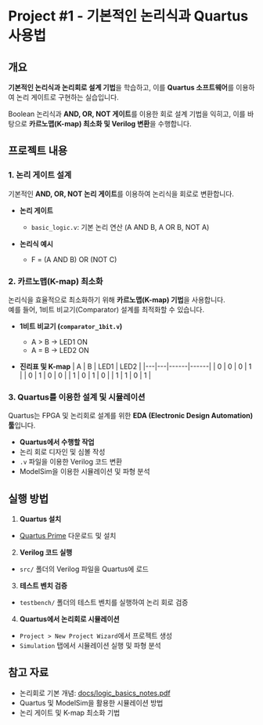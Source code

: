 # Project #1 - 기본적인 논리식과 Quartus 사용법

## 개요
**기본적인 논리식과 논리회로 설계 기법**을 학습하고, 이를 **Quartus 소프트웨어**를 이용하여 논리 게이트로 구현하는 실습입니다.

Boolean 논리식과 **AND, OR, NOT 게이트**를 이용한 회로 설계 기법을 익히고, 이를 바탕으로 **카르노맵(K-map) 최소화 및 Verilog 변환**을 수행합니다.


## 프로젝트 내용

### 1. 논리 게이트 설계
기본적인 **AND, OR, NOT 논리 게이트**를 이용하여 논리식을 회로로 변환합니다.

- **논리 게이트**
  - `basic_logic.v`: 기본 논리 연산 (A AND B, A OR B, NOT A)

- **논리식 예시**
  - F = (A AND B) OR (NOT C)

### 2. 카르노맵(K-map) 최소화
논리식을 효율적으로 최소화하기 위해 **카르노맵(K-map) 기법**을 사용합니다.  
예를 들어, 1비트 비교기(Comparator) 설계를 최적화할 수 있습니다.

- **1비트 비교기 (`comparator_1bit.v`)**
  - A > B → LED1 ON
  - A = B → LED2 ON

- **진리표 및 K-map**
| A | B | LED1 | LED2 |
|---|---|------|------|
| 0 | 0 |  0   |  1   |
| 0 | 1 |  0   |  0   |
| 1 | 0 |  1   |  0   |
| 1 | 1 |  0   |  1   |

  
### 3. Quartus를 이용한 설계 및 시뮬레이션
Quartus는 FPGA 및 논리회로 설계를 위한 **EDA (Electronic Design Automation) 툴**입니다.

- **Quartus에서 수행할 작업**
- 논리 회로 디자인 및 심볼 작성
- `.v` 파일을 이용한 Verilog 코드 변환
- ModelSim을 이용한 시뮬레이션 및 파형 분석

## 실행 방법
1. **Quartus 설치**
 - [Quartus Prime](https://www.intel.com/content/www/us/en/software/programmable/quartus-prime/overview.html) 다운로드 및 설치
2. **Verilog 코드 실행**
 - `src/` 폴더의 Verilog 파일을 Quartus에 로드
3. **테스트 벤치 검증**
 - `testbench/` 폴더의 테스트 벤치를 실행하여 논리 회로 검증
4. **Quartus에서 논리회로 시뮬레이션**
 - `Project > New Project Wizard`에서 프로젝트 생성
 - `Simulation` 탭에서 시뮬레이션 실행 및 파형 분석

## 참고 자료
- 논리회로 기본 개념: [docs/logic_basics_notes.pdf](./docs/logic_basics_notes.pdf)
- Quartus 및 ModelSim을 활용한 시뮬레이션 방법
- 논리 게이트 및 K-map 최소화 기법



